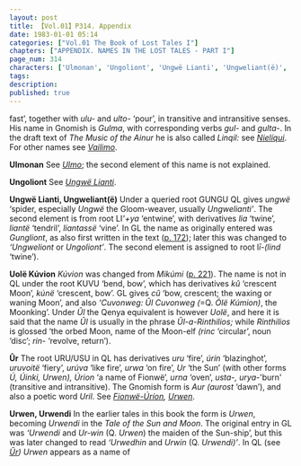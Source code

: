 ```yaml
---
layout: post
title: 【Vol.01】P314. Appendix
date: 1983-01-01 05:14
categories: ["Vol.01 The Book of Lost Tales I"]
chapters: ["APPENDIX. NAMES IN THE LOST TALES - PART I"]
page_num: 314
characters: ['Ulmonan', 'Ungoliont', 'Ungwë Lianti', 'Ungweliant(ë)', 'Uolë Kúvion', 'Ûr', 'Urwen', 'Urwendi']
tags: 
description: 
published: true
---
```


<p style="text-indent: 0;">
fast’, together with <I>ulu-</I> and <I>ulto-</I> ‘pour’, in transitive and intransitive senses. His name in Gnomish is <I>Gulma</I>, with corresponding verbs <I>gul-</I> and <I>gulta-</I>. In the draft text of <I>The Music of the Ainur</I> he is also called <I>Linqil:</I> see <I><a href="{{site.baseurl}}/characters#Nielíqui">Nielíqui</a></I>. For other names see <I><a href="{{site.baseurl}}/characters#Vailimo">Vailimo</a></I>.
</p>

<B>Ulmonan</B>   See <I>[Ulmo]({{site.baseurl}}/characters#Ulmo)</I>; the second element of this name is not explained.

<B>Ungoliont</B>   See <I>[Ungwë Lianti]({{site.baseurl}}/characters#Ungwë%20Lianti)</I>.

<B>Ungwë Lianti, Ungweliant(ë)</B> Under a queried root GUNGU QL gives <I>ungwë</I> ‘spider, especially <I>Ungwë</I> the Gloom-weaver, usually <I>Ungwelianti’</I>. The second element is from root LI<I>'+ya</I> ‘entwine’, with derivatives <I>lia</I> ‘twine’, <I>liantë</I> ‘tendril’, <I>liantassë</I> ‘vine’. In GL the name as originally entered was <I>Gungliont</I>, as also first written in the text ([p. 172]({{site.baseurl}}/vol01-p172)); later this was changed to <I>‘Ungweliont</I> or <I>Ungoliont’</I>. The second element is assigned to root l<I>ī-(lind</I> ‘twine’).

<B>Uolë Kúvion</B> <I>Kúvion</I> was changed from <I>Mikúmi</I> ([p. 221]({{site.baseurl}}/vol01-p221)). The name is not in QL under the root KUVU ‘bend, bow’, which has derivatives <I>kû</I> ‘crescent Moon’, <I>kúnë</I> ‘crescent, bow’. GL gives <I>cû</I> ‘bow, crescent; the waxing or waning Moon’, and also <I>‘Cuvonweg: Ûl Cuvonweg (</I>=Q. <I>Ólë Kúmion)</I>, the Moonking’. Under <I>Ûl</I> the Qenya equivalent is however <I>Uolë</I>, and here it is said that the name <I>Ûl</I> is usually in the phrase <I>Ûl-a-Rinthilios;</I> while <I>Rinthilios</I> is glossed ‘the orbed Moon, name of the Moon-elf <I>(rinc</I> ‘circular’, noun ‘disc’; <I>rin-</I> ‘revolve, return’).

<B>Ûr</B>   The root URU/USU in QL has derivatives <I>uru</I> ‘fire’, <I>úrin</I> ‘blazinghot’, <I>uruvoitë</I> ‘fiery’, <I>urúva</I> ‘like fire’, <I>urwa</I> ‘on fire’, <I>Ur</I> ‘the Sun’ (with other forms <I>Ú, Úinki, Urwen), Úrion</I> ‘a name of Fionwë’, <I>urna</I> ‘oven’, <I>usta-, urya-</I>'burn' (transitive and intransitive). The Gnomish form is <I>Aur (aurost</I> ‘dawn’), and also a poetic word <I>Uril</I>. See <I>[Fionwë-Úríon]({{site.baseurl}}/characters#Fionwë-Úríon), [Urwen]({{site.baseurl}}/characters#Urwen)</I>.

<B>Urwen, Urwendi</B> In the earlier tales in this book the form is <I>Urwen</I>, becoming <I>Urwendi</I> in the <I>Tale of the Sun and Moon</I>. The original entry in GL was <I>‘Urwendi</I> and <I>Ur-win</I> (Q. <I>Urwen</I>) the maiden of the Sun-ship’, but this was later changed to read <I>‘Urwedhin</I> and <I>Urwin</I> (Q. <I>Urwendi)’</I>. In QL (see <I>[Ûr]({{site.baseurl}}/characters#Ûr)) Urwen</I> appears as a name of


